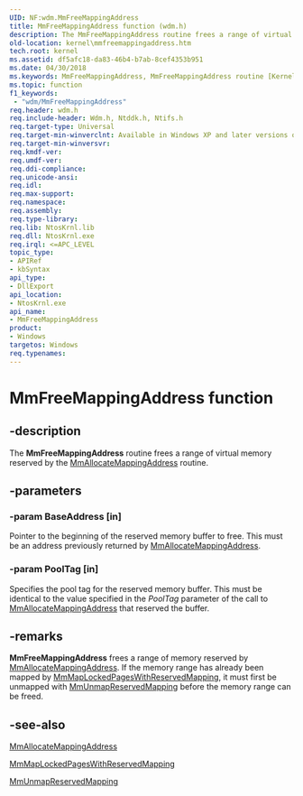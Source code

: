 ```yaml
---
UID: NF:wdm.MmFreeMappingAddress
title: MmFreeMappingAddress function (wdm.h)
description: The MmFreeMappingAddress routine frees a range of virtual memory reserved by the MmAllocateMappingAddress routine.
old-location: kernel\mmfreemappingaddress.htm
tech.root: kernel
ms.assetid: df5afc18-da83-46b4-b7ab-8cef4353b951
ms.date: 04/30/2018
ms.keywords: MmFreeMappingAddress, MmFreeMappingAddress routine [Kernel-Mode Driver Architecture], k106_fa09359d-0552-429a-b3af-048f03ea7a15.xml, kernel.mmfreemappingaddress, wdm/MmFreeMappingAddress
ms.topic: function
f1_keywords:
 - "wdm/MmFreeMappingAddress"
req.header: wdm.h
req.include-header: Wdm.h, Ntddk.h, Ntifs.h
req.target-type: Universal
req.target-min-winverclnt: Available in Windows XP and later versions of Windows.
req.target-min-winversvr: 
req.kmdf-ver: 
req.umdf-ver: 
req.ddi-compliance: 
req.unicode-ansi: 
req.idl: 
req.max-support: 
req.namespace: 
req.assembly: 
req.type-library: 
req.lib: NtosKrnl.lib
req.dll: NtosKrnl.exe
req.irql: <=APC_LEVEL
topic_type:
- APIRef
- kbSyntax
api_type:
- DllExport
api_location:
- NtosKrnl.exe
api_name:
- MmFreeMappingAddress
product:
- Windows
targetos: Windows
req.typenames: 
---
```


# MmFreeMappingAddress function


## -description


The <b>MmFreeMappingAddress</b> routine frees a range of virtual memory reserved by the <a href="https://docs.microsoft.com/windows-hardware/drivers/ddi/wdm/nf-wdm-mmallocatemappingaddress">MmAllocateMappingAddress</a> routine. 


## -parameters




### -param BaseAddress [in]

Pointer to the beginning of the reserved memory buffer to free. This must be an address previously returned by <a href="https://docs.microsoft.com/windows-hardware/drivers/ddi/wdm/nf-wdm-mmallocatemappingaddress">MmAllocateMappingAddress</a>.


### -param PoolTag [in]

Specifies the pool tag for the reserved memory buffer. This must be identical to the value specified in the <i>PoolTag</i> parameter of the call to <a href="https://docs.microsoft.com/windows-hardware/drivers/ddi/wdm/nf-wdm-mmallocatemappingaddress">MmAllocateMappingAddress</a> that reserved the buffer. 


## -remarks



<b>MmFreeMappingAddress</b> frees a range of memory reserved by <a href="https://docs.microsoft.com/windows-hardware/drivers/ddi/wdm/nf-wdm-mmallocatemappingaddress">MmAllocateMappingAddress</a>. If the memory range has already been mapped by <a href="https://docs.microsoft.com/windows-hardware/drivers/ddi/wdm/nf-wdm-mmmaplockedpageswithreservedmapping">MmMapLockedPagesWithReservedMapping</a>, it must first be unmapped with <a href="https://docs.microsoft.com/windows-hardware/drivers/ddi/wdm/nf-wdm-mmunmapreservedmapping">MmUnmapReservedMapping</a> before the memory range can be freed. 




## -see-also




<a href="https://docs.microsoft.com/windows-hardware/drivers/ddi/wdm/nf-wdm-mmallocatemappingaddress">MmAllocateMappingAddress</a>



<a href="https://docs.microsoft.com/windows-hardware/drivers/ddi/wdm/nf-wdm-mmmaplockedpageswithreservedmapping">MmMapLockedPagesWithReservedMapping</a>



<a href="https://docs.microsoft.com/windows-hardware/drivers/ddi/wdm/nf-wdm-mmunmapreservedmapping">MmUnmapReservedMapping</a>
 

 

